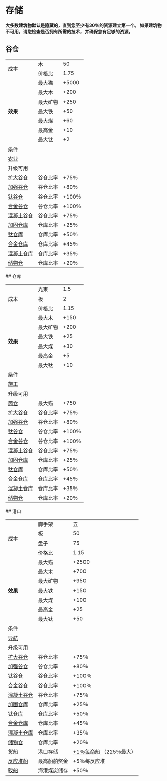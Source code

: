 # 存储
**大多数建筑物默认是隐藏的，直到您至少有30％的资源建立第一个。 如果建筑物不可用，请您检查是否拥有所需的技术，并确保您有足够的资源。**
## 谷仓
<table class="wikitable">
	<tbody>
		<tr>
			<td rowspan="2" class="em">
							成本
			</td>
			<td >
							木
			</td>
			<td >
							50
			</td>
		</tr>
		<tr>
			<td >
						价格比
			</td>
			<td >
						1.75
			</td>
		</tr>
		<tr>
			<td rowspan="7">
				<strong>
							效果
				</strong>
			</td>
			<td >
						最大猫
			</td>
			<td >
						+5000
			</td>
		</tr>
		<tr>
			<td >
						最大木
			</td>
			<td >
						+200
			</td>
		</tr>
		<tr>
			<td >
						最大矿物
			</td>
			<td >
						+250
			</td>
		</tr>
		<tr>
			<td >
						最大铁
			</td>
			<td >
						+50
			</td>
		</tr>
		<tr>
			<td >
						最大煤
			</td>
			<td >
						+60
			</td>
		</tr>
		<tr>
			<td >
						最高金
			</td>
			<td >
						+10
			</td>
		</tr>
		<tr>
			<td >
						最大钛
			</td>
			<td >
						+2
			</td>
		</tr>
		<tr>
			<td colspan="3" class="em">
						条件
			</td>
		</tr>
		<tr>
			<td colspan="3">
				<a href="index.php?page=Technologies#Agriculture">
							农业
				</a>
			</td>
		</tr>
		<tr>
			<td colspan="3" class="em">
						升级可用
			</td>
		</tr>
		<tr>
			<td>
				<a href="index.php?page=workshop#Expanded_Barns">
							扩大谷仓
				</a>
			</td>
			<td >
						谷仓比率
			</td>
			<td >
						+75％
			</td>
		</tr>
		<tr>
			<td>
				<a href="index.php?page=workshop#Reinforced_Barns">
							加强谷仓
				</a>
			</td>
			<td >
						谷仓比率
			</td>
			<td >
						+80％
			</td>
		</tr>
		<tr>
			<td>
				<a href="index.php?page=workshop#Titanium_Barns">
							钛谷仓
				</a>
			</td>
			<td >
						谷仓比率
			</td>
			<td >
						+100％
			</td>
		</tr>
		<tr>
			<td>
				<a href="index.php?page=workshop#Alloy_Barn">
							合金谷仓
				</a>
			</td>
			<td >
						谷仓比率
			</td>
			<td >
						+100％
			</td>
		</tr>
		<tr>
			<td>
				<a href="index.php?page=workshop#Concrete_Barns">
							混凝土谷仓
				</a>
			</td>
			<td >
						谷仓比率
			</td>
			<td >
						+75％
			</td>
		</tr>
		<tr>
			<td>
				<a href="index.php?page=workshop#Reinforced_Warehouses">
							加固仓库
				</a>
			</td>
			<td >
						仓库比率
			</td>
			<td >
						+25％
			</td>
		</tr>
		<tr>
			<td>
				<a href="index.php?page=workshop#Titanium_Warehouses">
							钛仓库
				</a>
			</td>
			<td >
						仓库比率
			</td>
			<td >
						+50％
			</td>
		</tr>
		<tr>
			<td>
				<a href="index.php?page=workshop#Alloy_Warehouses">
							合金仓库
				</a>
			</td>
			<td >
						仓库比率
			</td>
			<td >
						+45％
			</td>
		</tr>
		<tr>
			<td>
				<a href="index.php?page=workshop#Concrete_Warehouses">
							混凝土仓库
				</a>
			</td>
			<td >
						仓库比率
			</td>
			<td >
						+35％
			</td>
		</tr>
		<tr>
			<td>
				<a href="index.php?page=workshop#Storage_Bunkers">
							储物仓
				</a>
			</td>
			<td >
						仓库比率
			</td>
			<td >
						+20％
			</td>
		</tr>
	</tbody>
</table>
## 仓库
<table class="wikitable">
	<tbody>
		<tr>
			<td rowspan="3" class="em">
							成本
			</td>
			<td >
							光束
			</td>
			<td >
							1.5
			</td>
		</tr>
		<tr>
			<td >
						板
			</td>
			<td >
						2
			</td>
		</tr>
		<tr>
			<td >
						价格比
			</td>
			<td >
						1.15
			</td>
		</tr>
		<tr>
			<td rowspan="6">
				<strong>
							效果
				</strong>
			</td>
			<td >
						最大木
			</td>
			<td >
						+150
			</td>
		</tr>
		<tr>
			<td >
						最大矿物
			</td>
			<td >
						+200
			</td>
		</tr>
		<tr>
			<td >
						最大铁
			</td>
			<td >
						+25
			</td>
		</tr>
		<tr>
			<td >
						最大煤
			</td>
			<td >
						+30
			</td>
		</tr>
		<tr>
			<td >
						最高金
			</td>
			<td >
						+5
			</td>
		</tr>
		<tr>
			<td >
						最大钛
			</td>
			<td >
						+10
			</td>
		</tr>
		<tr>
			<td colspan="3" class="em">
						条件
			</td>
		</tr>
		<tr>
			<td colspan="3">
				<a href="index.php?page=Technologies#Construction">
							施工
				</a>
			</td>
		</tr>
		<tr>
			<td colspan="3" class="em">
						升级可用
			</td>
		</tr>
		<tr>
			<td>
				<a href="index.php?page=workshop#Silos">
							筒仓
				</a>
			</td>
			<td >
						最大猫
			</td>
			<td >
						+750
			</td>
		</tr>
		<tr>
			<td>
				<a href="index.php?page=workshop#Expanded_Barns">
							扩大谷仓
				</a>
			</td>
			<td >
						谷仓比率
			</td>
			<td >
						+75％
			</td>
		</tr>
		<tr>
			<td>
				<a href="index.php?page=workshop#Reinforced_Barns">
							加强谷仓
				</a>
			</td>
			<td >
						谷仓比率
			</td>
			<td >
						+80％
			</td>
		</tr>
		<tr>
			<td>
				<a href="index.php?page=workshop#Titanium_Barns">
							钛谷仓
				</a>
			</td>
			<td >
						谷仓比率
			</td>
			<td >
						+100％
			</td>
		</tr>
		<tr>
			<td>
				<a href="index.php?page=workshop#Alloy_Barn">
							合金谷仓
				</a>
			</td>
			<td >
						谷仓比率
			</td>
			<td >
						+100％
			</td>
		</tr>
		<tr>
			<td>
				<a href="index.php?page=workshop#Concrete_Barns">
							混凝土谷仓
				</a>
			</td>
			<td >
						谷仓比率
			</td>
			<td >
						+75％
			</td>
		</tr>
		<tr>
			<td>
				<a href="index.php?page=workshop#Reinforced_Warehouses">
							加固仓库
				</a>
			</td>
			<td >
						仓库比率
			</td>
			<td >
						+25％
			</td>
		</tr>
		<tr>
			<td>
				<a href="index.php?page=workshop#Titanium_Warehouses">
							钛仓库
				</a>
			</td>
			<td >
						仓库比率
			</td>
			<td >
						+50％
			</td>
		</tr>
		<tr>
			<td>
				<a href="index.php?page=workshop#Alloy_Warehouses">
							合金仓库
				</a>
			</td>
			<td >
						仓库比率
			</td>
			<td >
						+45％
			</td>
		</tr>
		<tr>
			<td>
				<a href="index.php?page=workshop#Concrete_Warehouses">
							混凝土仓库
				</a>
			</td>
			<td >
						仓库比率
			</td>
			<td >
						+35％
			</td>
		</tr>
		<tr>
			<td>
				<a href="index.php?page=workshop#Storage_Bunkers">
							储物仓
				</a>
			</td>
			<td >
						仓库比率
			</td>
			<td >
						+20％
			</td>
		</tr>
	</tbody>
</table>
## 港口
<table class="wikitable">
	<tbody>
		<tr>
			<td rowspan="4" class="em">
							成本
			</td>
			<td >
							脚手架
			</td>
			<td >
							五
			</td>
		</tr>
		<tr>
			<td >
						板
			</td>
			<td >
						50
			</td>
		</tr>
		<tr>
			<td >
						盘子
			</td>
			<td >
						75
			</td>
		</tr>
		<tr>
			<td >
						价格比
			</td>
			<td >
						1.15
			</td>
		</tr>
		<tr>
			<td rowspan="7">
				<strong>
							效果
				</strong>
			</td>
			<td >
						最大猫
			</td>
			<td >
						+2500
			</td>
		</tr>
		<tr>
			<td >
						最大木
			</td>
			<td >
						+700
			</td>
		</tr>
		<tr>
			<td >
						最大矿物
			</td>
			<td >
						+950
			</td>
		</tr>
		<tr>
			<td >
						最大铁
			</td>
			<td >
						+150
			</td>
		</tr>
		<tr>
			<td >
						最大煤
			</td>
			<td >
						+100
			</td>
		</tr>
		<tr>
			<td >
						最高金
			</td>
			<td >
						+25
			</td>
		</tr>
		<tr>
			<td >
						最大钛
			</td>
			<td >
						+50
			</td>
		</tr>
		<tr>
			<td colspan="3" class="em">
						条件
			</td>
		</tr>
		<tr>
			<td colspan="3">
				<a href="index.php?page=Technologies#Navigation">
							导航
				</a>
			</td>
		</tr>
		<tr>
			<td colspan="3" class="em">
						升级可用
			</td>
		</tr>
		<tr>
			<td>
				<a href="index.php?page=workshop#Expanded_Barns">
							扩大谷仓
				</a>
			</td>
			<td >
						谷仓比率
			</td>
			<td >
						+75％
			</td>
		</tr>
		<tr>
			<td>
				<a href="index.php?page=workshop#Reinforced_Barns">
							加强谷仓
				</a>
			</td>
			<td >
						谷仓比率
			</td>
			<td >
						+80％
			</td>
		</tr>
		<tr>
			<td>
				<a href="index.php?page=workshop#Titanium_Barns">
							钛谷仓
				</a>
			</td>
			<td >
						谷仓比率
			</td>
			<td >
						+100％
			</td>
		</tr>
		<tr>
			<td>
				<a href="index.php?page=workshop#Alloy_Barn">
							合金谷仓
				</a>
			</td>
			<td >
						谷仓比率
			</td>
			<td >
						+100％
			</td>
		</tr>
		<tr>
			<td>
				<a href="index.php?page=workshop#Concrete_Barns">
							混凝土谷仓
				</a>
			</td>
			<td >
						谷仓比率
			</td>
			<td >
						+75％
			</td>
		</tr>
		<tr>
			<td>
				<a href="index.php?page=workshop#Reinforced_Warehouses">
							加固仓库
				</a>
			</td>
			<td >
						仓库比率
			</td>
			<td >
						+25％
			</td>
		</tr>
		<tr>
			<td>
				<a href="index.php?page=workshop#Titanium_Warehouses">
							钛仓库
				</a>
			</td>
			<td >
						仓库比率
			</td>
			<td >
						+50％
			</td>
		</tr>
		<tr>
			<td>
				<a href="index.php?page=workshop#Alloy_Warehouses">
							合金仓库
				</a>
			</td>
			<td >
						仓库比率
			</td>
			<td >
						+45％
			</td>
		</tr>
		<tr>
			<td>
				<a href="index.php?page=workshop#Concrete_Warehouses">
							混凝土仓库
				</a>
			</td>
			<td >
						仓库比率
			</td>
			<td >
						+35％
			</td>
		</tr>
		<tr>
			<td>
				<a href="index.php?page=workshop#Storage_Bunkers">
							储物仓
				</a>
			</td>
			<td >
						仓库比率
			</td>
			<td >
						+20％
			</td>
		</tr>
		<tr>
			<td>
				<a href="index.php?page=workshop#Cargo_Ships">
							货船
				</a>
			</td>
			<td >
						港口存储
			</td>
			<td >
				<a href="index.php?page=Diminishing+Returns">
							+1％每商船
				</a>
						（225％最大）
			</td>
		</tr>
		<tr>
			<td>
				<a href="index.php?page=workshop#Reactor_Vessel">
							反应堆船
				</a>
			</td>
			<td >
						最高船舶奖金
			</td>
			<td >
						+5％每反应堆
			</td>
		</tr>
		<tr>
			<td>
				<a href="index.php?page=workshop#Barges">
							驳船
				</a>
			</td>
			<td >
						海港煤炭储存
			</td>
			<td >
						+50％
			</td>
		</tr>
	</tbody>
</table>
